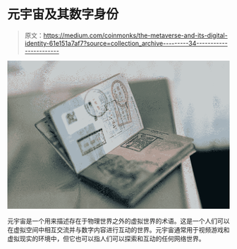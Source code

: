 # 元宇宙及其数字身份

> 原文：<https://medium.com/coinmonks/the-metaverse-and-its-digital-identity-61e151a7af7?source=collection_archive---------34----------------------->

![](img/e5567ae176caf55a3824a8d5a068670f.png)

元宇宙是一个用来描述存在于物理世界之外的虚拟世界的术语。这是一个人们可以在虚拟空间中相互交流并与数字内容进行互动的世界。元宇宙通常用于视频游戏和虚拟现实的环境中，但它也可以指人们可以探索和互动的任何网络世界。